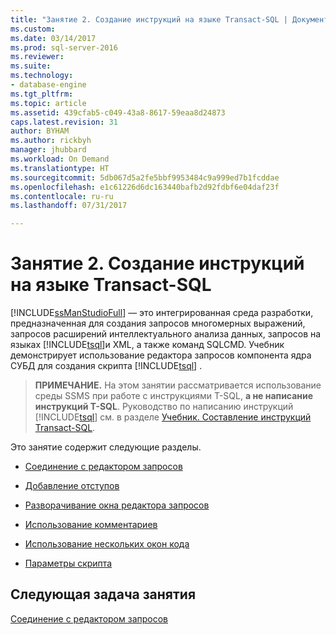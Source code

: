 ```yaml
---
title: "Занятие 2. Создание инструкций на языке Transact-SQL | Документация Майкрософт"
ms.custom: 
ms.date: 03/14/2017
ms.prod: sql-server-2016
ms.reviewer: 
ms.suite: 
ms.technology:
- database-engine
ms.tgt_pltfrm: 
ms.topic: article
ms.assetid: 439cfab5-c049-43a8-8617-59eaa8d24873
caps.latest.revision: 31
author: BYHAM
ms.author: rickbyh
manager: jhubbard
ms.workload: On Demand
ms.translationtype: HT
ms.sourcegitcommit: 5db067d5a2fe5bbf9953484c9a999ed7b1fcddae
ms.openlocfilehash: e1c61226d6dc163440bafb2d92fdbf6e04daf23f
ms.contentlocale: ru-ru
ms.lasthandoff: 07/31/2017

---
```

# <a name="lesson-2-writing-transact-sql"></a>Занятие 2. Создание инструкций на языке Transact-SQL
[!INCLUDE[ssManStudioFull](../../includes/ssmanstudiofull-md.md)] — это интегрированная среда разработки, предназначенная для создания запросов многомерных выражений, запросов расширений интеллектуального анализа данных, запросов на языках [!INCLUDE[tsql](../../includes/tsql-md.md)]и XML, а также команд SQLCMD. Учебник демонстрирует использование редактора запросов компонента ядра СУБД для создания скрипта [!INCLUDE[tsql](../../includes/tsql-md.md)] .  
  
>**ПРИМЕЧАНИЕ.** На этом занятии рассматривается использование среды SSMS при работе с инструкциями T-SQL, **а не написание инструкций T-SQL**. Руководство по написанию инструкций [!INCLUDE[tsql](../../includes/tsql-md.md)] см. в разделе [Учебник. Составление инструкций Transact-SQL](../../t-sql/tutorial-writing-transact-sql-statements.md).  
  
Это занятие содержит следующие разделы.  
  
-   [Соединение с редактором запросов](https://msdn.microsoft.com/library/ms166753.aspx)  
  
-   [Добавление отступов](https://msdn.microsoft.com/library/ms170169.aspx)  
  
-   [Разворачивание окна редактора запросов](https://msdn.microsoft.com/library/ms166574.aspx)  
  
-   [Использование комментариев](https://msdn.microsoft.com/library/ms167042.aspx)  
  
-   [Использование нескольких окон кода](https://msdn.microsoft.com/library/ms170692.aspx)  
  
-   [Параметры скрипта](https://msdn.microsoft.com/library/ms169684.aspx)  
  
 
## <a name="next-task-in-lesson"></a>Следующая задача занятия  
[Соединение с редактором запросов](../../tools/sql-server-management-studio/lesson-2-1-connecting-with-query-editor.md)  
  
  
  

